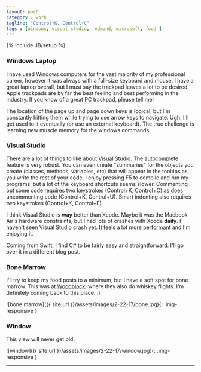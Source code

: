 ```yaml
---
layout: post
category : work
tagline: "Control+K, Control+C"
tags : [windows, visual studio, redmond, microsoft, food ]
---
```

{% include JB/setup %}

### Windows Laptop

I have used Windows computers for the vast majority of my professional career, however it was always with a full-size keyboard and mouse. I have a great laptop overall, but I must say the trackpad leaves a lot to be desired. Apple trackpads are by far the best feeling and best performing in the industry. If you know of a great PC trackpad, please tell me! 


The location of the page up and page down keys is logical, but I'm constantly hitting them while trying to use arrow keys to navigate. Ugh. I'll get used to it eventually (or use an external keyboard). The true challenge is learning  new muscle memory for the windows commands.


### Visual Studio

There are a lot of things to like about Visual Studio. The autocomplete feature is very robust. You can even create "summaries" for the objects you create (classes, methods, variables, etc) that will appear in the tooltips as you write the rest of your code. I enjoy pressing F5 to compile and run my programs, but a lot of the keyboard shortcuts seems slower. Commenting out some code requires two keystrokes (Control+K, Control+C) as does uncommenting code (Control+K, Control+U). Smart indenting also requires two keystrokes (Control+K, Control+F).


I think Visual Studio is **way** better than Xcode. Maybe it was the Macbook Air's hardware constraints, but I had lots of crashes with Xcode **daily**. I haven't seen Visual Studio crash yet. It feels a lot more performant and I'm enjoying it.


Coming from Swift, I find C# to be fairly easy and straightforward. I'll go over it in a different blog post.

### Bone Marrow

I'll try to keep my food posts to a minimum, but I have a soft spot for bone marrow. This was at [Woodblock](http://www.woodblockredmond.com/), where they also do whiskey flights. I'm definitely coming back to this place. :)

![bone marrow]({{ site.url }}/assets/images/2-22-17/bone.jpg){: .img-responsive }


### Window

This view will never get old.

![window]({{ site.url }}/assets/images/2-22-17/window.jpg){: .img-responsive }


---
